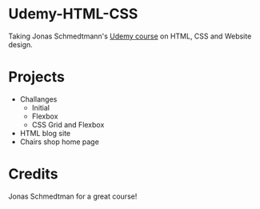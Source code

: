 # Udemy-HTML-CSS

Taking Jonas Schmedtmann's [Udemy course](https://www.udemy.com/course/design-and-develop-a-killer-website-with-html5-and-css3) on HTML, CSS and Website design.

# Projects

* Challanges
  * Initial
  * Flexbox
  * CSS Grid and Flexbox
* HTML blog site
* Chairs shop home page

# Credits

Jonas Schmedtman for a great course!
